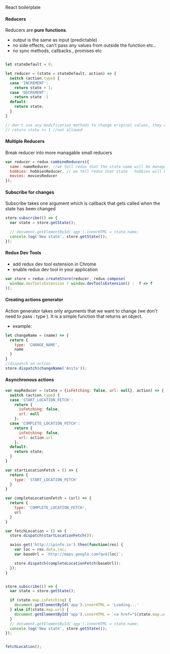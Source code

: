 React boilerplate

#### Reducers

Reducers are **pure functions**.
- output is the same as input (predictable)
- no side effects, can't pass any values from outside the function etc..
- no sync methods, callbacks., promises etc

```js

let stateDefault = 0;

let reducer = (state = stateDefault, action) => {
  switch (action.type) {
  case 'INCREMENT':
    return state + 1;
  case 'DECREMENT':
    return state -1
  default:
    return state;
  }
}

// don't use any modification methods to change original values, they can only return new values
// return state += 1 //not allowed
```

#### Multiple Reducers

Break reducer into more managable small reducers

```js
var reducer = redux.combineReducers({
  name: nameReducer, //we tell redux that the state name will be managed by nameReducer
  hobbies: hobbiesReducer, // we tell redux that state - hobbies will be managed by hobbiesReducer
  movies: moviesReducer
});

```

#### Subscribe for changes

Subscribe takes one argument which is callback that gets called when the state has been changed

```js
store.subscribe(() => {
  var state = store.getState();

  // document.getElementById('app').innerHTML = state.name;
  console.log('New state', store.getState());
});

```

#### Redux Dev Tools

- add redux dev tool extension in Chrome
- enable redux dev tool in your application

```js
var store = redux.createStore(reducer, redux.compose(
  window.devToolsExtension ? window.devToolsExtension() :  f => f
));

```  
#### Creating actions generator

Action generator takes only arguments that we want to change (we don't need to pass : type ). It is a simple function that returns an object.
- example:

```js
let changeName = (name) => {
  return {
    type: 'CHANGE_NAME',
    name
  }
}
//dispatch an action
store.dispatch(changeName('Anita'));

```

#### Asynchronous actions

```js
var mapReducer = (state = {isFetching: false, url: null}, action) => {
  switch (action.type) {
  case 'START_LOCATION_FETCH':
    return {
      isFetching: false,
      url: null
    };
  case 'COMPLETE_LOCATION_FETCH':
    return {
      isFetching: false,
      url: action.url
    };
  default:
    return state;
  }
}

var startLocationFetch = () => {
  return {
    type: 'START_LOCATION_FETCH'
  }
}

var completeLocationFetch = (url) => {
  return {
    type: 'COMPLETE_LOCATION_FETCH',
    url
  }
}

var fetchLocation = () => {
  store.dispatch(startLocationFetch());

  axios.get('http://ipinfo.io').then(function(res) {
    var loc = res.data.loc;
    var baseUrl = `http://maps.google.com?q=${loc}`;

    store.dispatch(completeLocationFetch(baseUrl));
  });
}


store.subscribe(() => {
  var state = store.getState();

  if (state.map.isFetching) {
    document.getElementById('app').innerHTML = 'Loading...'
  } else if(state.map.url) {
    document.getElementById('app').innerHTML = `<a href="${state.map.url}" target="_blank">View your location</a>`
  }
  // document.getElementById('app').innerHTML = state.name;
  console.log('New state', store.getState());
});


fetchLocation();

```

